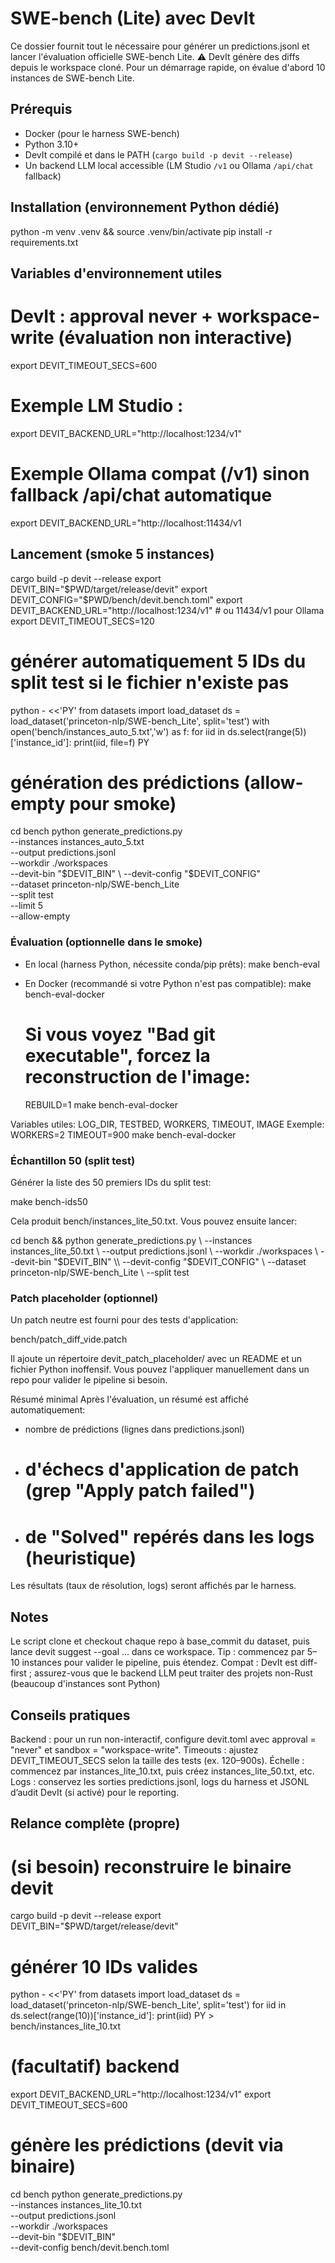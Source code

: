 # SWE-bench (Lite) avec DevIt
Ce dossier fournit tout le nécessaire pour générer un predictions.jsonl et lancer l'évaluation officielle SWE-bench Lite.
⚠️ DevIt génère des diffs depuis le workspace cloné. Pour un démarrage rapide, on évalue d'abord 10 instances de SWE-bench Lite.

## Prérequis
- Docker (pour le harness SWE-bench)
- Python 3.10+
- DevIt compilé et dans le PATH (`cargo build -p devit --release`)
- Un backend LLM local accessible (LM Studio `/v1` ou Ollama `/api/chat` fallback)


## Installation (environnement Python dédié)
python -m venv .venv && source .venv/bin/activate
pip install -r requirements.txt

## Variables d'environnement utiles
# DevIt : approval never + workspace-write (évaluation non interactive)
export DEVIT_TIMEOUT_SECS=600
# Exemple LM Studio :
export DEVIT_BACKEND_URL="http://localhost:1234/v1"
# Exemple Ollama compat (/v1) sinon fallback /api/chat automatique
export DEVIT_BACKEND_URL="http://localhost:11434/v1

## Lancement (smoke 5 instances)
cargo build -p devit --release
export DEVIT_BIN="$PWD/target/release/devit"
export DEVIT_CONFIG="$PWD/bench/devit.bench.toml"
export DEVIT_BACKEND_URL="http://localhost:1234/v1"  # ou 11434/v1 pour Ollama
export DEVIT_TIMEOUT_SECS=120

# générer automatiquement 5 IDs du split test si le fichier n'existe pas
python - <<'PY'
from datasets import load_dataset
ds = load_dataset('princeton-nlp/SWE-bench_Lite', split='test')
with open('bench/instances_auto_5.txt','w') as f:
    for iid in ds.select(range(5))['instance_id']:
        print(iid, file=f)
PY

# génération des prédictions (allow-empty pour smoke)
cd bench
python generate_predictions.py \
  --instances instances_auto_5.txt \
  --output predictions.jsonl \
  --workdir ./workspaces \
  --devit-bin "$DEVIT_BIN" \
  --devit-config "$DEVIT_CONFIG" \
  --dataset princeton-nlp/SWE-bench_Lite \
  --split test \
  --limit 5 \
  --allow-empty

### Évaluation (optionnelle dans le smoke)
- En local (harness Python, nécessite conda/pip prêts):
  make bench-eval

- En Docker (recommandé si votre Python n'est pas compatible):
  make bench-eval-docker
  # Si vous voyez "Bad git executable", forcez la reconstruction de l'image:
  REBUILD=1 make bench-eval-docker

Variables utiles: LOG_DIR, TESTBED, WORKERS, TIMEOUT, IMAGE
Exemple:
  WORKERS=2 TIMEOUT=900 make bench-eval-docker

### Échantillon 50 (split test)
Générer la liste des 50 premiers IDs du split test:

make bench-ids50

Cela produit bench/instances_lite_50.txt. Vous pouvez ensuite lancer:

cd bench && python generate_predictions.py \\
  --instances instances_lite_50.txt \\
  --output predictions.jsonl \\
  --workdir ./workspaces \\
  --devit-bin "$DEVIT_BIN" \\
  --devit-config "$DEVIT_CONFIG" \\
  --dataset princeton-nlp/SWE-bench_Lite \\
  --split test 

### Patch placeholder (optionnel)
Un patch neutre est fourni pour des tests d'application:

bench/patch_diff_vide.patch

Il ajoute un répertoire devit_patch_placeholder/ avec un README et un fichier Python
inoffensif. Vous pouvez l'appliquer manuellement dans un repo pour valider le pipeline
si besoin.

Résumé minimal
Après l'évaluation, un résumé est affiché automatiquement:
- nombre de prédictions (lignes dans predictions.jsonl)
- # d'échecs d'application de patch (grep "Apply patch failed")
- # de "Solved" repérés dans les logs (heuristique)

Les résultats (taux de résolution, logs) seront affichés par le harness.

## Notes
Le script clone et checkout chaque repo à base_commit du dataset, puis lance devit suggest --goal ... dans ce workspace.
Tip : commencez par 5–10 instances pour valider le pipeline, puis étendez.
Compat : DevIt est diff-first ; assurez-vous que le backend LLM peut traiter des projets non-Rust (beaucoup d'instances sont Python)

## Conseils pratiques
Backend : pour un run non-interactif, configure devit.toml avec approval = "never" et sandbox = "workspace-write".
Timeouts : ajustez DEVIT_TIMEOUT_SECS selon la taille des tests (ex. 120–900s).
Échelle : commencez par instances_lite_10.txt, puis créez instances_lite_50.txt, etc.
Logs : conservez les sorties predictions.jsonl, logs du harness et JSONL d’audit DevIt (si activé) pour le reporting.

## Relance complète (propre)
# (si besoin) reconstruire le binaire devit
cargo build -p devit --release
export DEVIT_BIN="$PWD/target/release/devit"

# générer 10 IDs valides
python - <<'PY'
from datasets import load_dataset
ds = load_dataset('princeton-nlp/SWE-bench_Lite', split='test')
for iid in ds.select(range(10))['instance_id']:
    print(iid)
PY > bench/instances_lite_10.txt

# (facultatif) backend
export DEVIT_BACKEND_URL="http://localhost:1234/v1"
export DEVIT_TIMEOUT_SECS=600

# génère les prédictions (devit via binaire)
cd bench
python generate_predictions.py \
  --instances instances_lite_10.txt \
  --output predictions.jsonl \
  --workdir ./workspaces \
  --devit-bin "$DEVIT_BIN" \
  --devit-config bench/devit.bench.toml
